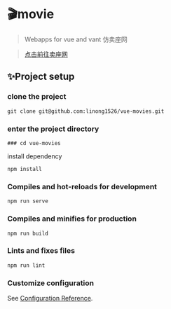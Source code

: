 #  🎬movie
> Webapps for vue and vant 仿卖座网

> [点击前往卖座网](https://m.maizuo.com/v5/#/films/nowPlaying)
## ✨Project setup
### clone the project
```
git clone git@github.com:linong1526/vue-movies.git
```
### enter the project directory
```
### cd vue-movies
```
install dependency
```
npm install
```

### Compiles and hot-reloads for development
```
npm run serve
```

### Compiles and minifies for production
```
npm run build
```

### Lints and fixes files
```
npm run lint
```

### Customize configuration
See [Configuration Reference](https://cli.vuejs.org/config/).
